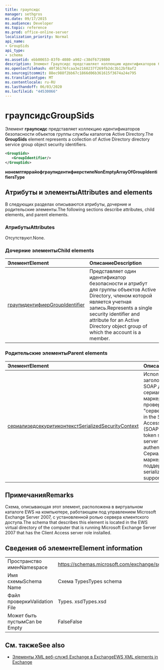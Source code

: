 ```yaml
---
title: граупсидс
manager: sethgros
ms.date: 09/17/2015
ms.audience: Developer
ms.topic: reference
ms.prod: office-online-server
localization_priority: Normal
api_name:
- GroupSids
api_type:
- schema
ms.assetid: ebb00653-83f0-4080-a902-c38df6719800
description: Элемент Граупсидс представляет коллекцию идентификаторов безопасности объектов группы службы каталогов Active Directory.
ms.openlocfilehash: 40f36176fcaa3e2160237f269fb2dc3b12bf8af2
ms.sourcegitcommit: 88ec988f2bb67c1866d06b361615f3674a24e795
ms.translationtype: MT
ms.contentlocale: ru-RU
ms.lasthandoff: 06/03/2020
ms.locfileid: "44530066"
---
```

# <a name="groupsids"></a><span data-ttu-id="962dd-103">граупсидс</span><span class="sxs-lookup"><span data-stu-id="962dd-103">GroupSids</span></span>

<span data-ttu-id="962dd-104">Элемент **граупсидс** представляет коллекцию идентификаторов безопасности объектов группы службы каталогов Active Directory.</span><span class="sxs-lookup"><span data-stu-id="962dd-104">The **GroupSids** element represents a collection of Active Directory directory service group object security identifiers.</span></span> 
  
```xml
<GroupSids>
   <GroupIdentifier/>
</GroupSids>
```

 <span data-ttu-id="962dd-105">**нонемптяррайофграупидентифиерстипе**</span><span class="sxs-lookup"><span data-stu-id="962dd-105">**NonEmptyArrayOfGroupIdentifiersType**</span></span>
## <a name="attributes-and-elements"></a><span data-ttu-id="962dd-106">Атрибуты и элементы</span><span class="sxs-lookup"><span data-stu-id="962dd-106">Attributes and elements</span></span>

<span data-ttu-id="962dd-107">В следующих разделах описываются атрибуты, дочерние и родительские элементы.</span><span class="sxs-lookup"><span data-stu-id="962dd-107">The following sections describe attributes, child elements, and parent elements.</span></span>
  
### <a name="attributes"></a><span data-ttu-id="962dd-108">Атрибуты</span><span class="sxs-lookup"><span data-stu-id="962dd-108">Attributes</span></span>

<span data-ttu-id="962dd-109">Отсутствуют.</span><span class="sxs-lookup"><span data-stu-id="962dd-109">None.</span></span>
  
### <a name="child-elements"></a><span data-ttu-id="962dd-110">Дочерние элементы</span><span class="sxs-lookup"><span data-stu-id="962dd-110">Child elements</span></span>

|<span data-ttu-id="962dd-111">**Элемент**</span><span class="sxs-lookup"><span data-stu-id="962dd-111">**Element**</span></span>|<span data-ttu-id="962dd-112">**Описание**</span><span class="sxs-lookup"><span data-stu-id="962dd-112">**Description**</span></span>|
|:-----|:-----|
|[<span data-ttu-id="962dd-113">граупидентифиер</span><span class="sxs-lookup"><span data-stu-id="962dd-113">GroupIdentifier</span></span>](groupidentifier.md) <br/> |<span data-ttu-id="962dd-114">Представляет один идентификатор безопасности и атрибут для группы объектов Active Directory, членом которой является учетная запись.</span><span class="sxs-lookup"><span data-stu-id="962dd-114">Represents a single security identifier and attribute for an Active Directory object group of which the account is a member.</span></span>  <br/> |
   
### <a name="parent-elements"></a><span data-ttu-id="962dd-115">Родительские элементы</span><span class="sxs-lookup"><span data-stu-id="962dd-115">Parent elements</span></span>

|<span data-ttu-id="962dd-116">**Элемент**</span><span class="sxs-lookup"><span data-stu-id="962dd-116">**Element**</span></span>|<span data-ttu-id="962dd-117">**Описание**</span><span class="sxs-lookup"><span data-stu-id="962dd-117">**Description**</span></span>|
|:-----|:-----|
|[<span data-ttu-id="962dd-118">сериализедсекуритиконтекст</span><span class="sxs-lookup"><span data-stu-id="962dd-118">SerializedSecurityContext</span></span>](serializedsecuritycontext.md) <br/> |<span data-ttu-id="962dd-119">Используется в заголовке протокола SOAP для сериализации маркеров при проверке подлинности "сервер-сервер".</span><span class="sxs-lookup"><span data-stu-id="962dd-119">Used in the Simple Object Access Protocol (SOAP) header for token serialization in server-to-server authentication.</span></span> <span data-ttu-id="962dd-120">Сериализация маркеров не поддерживается.</span><span class="sxs-lookup"><span data-stu-id="962dd-120">Token serialization is not supported.</span></span>  <br/> |
   
## <a name="remarks"></a><span data-ttu-id="962dd-121">Примечания</span><span class="sxs-lookup"><span data-stu-id="962dd-121">Remarks</span></span>

<span data-ttu-id="962dd-122">Схема, описывающая этот элемент, расположена в виртуальном каталоге EWS на компьютере, работающем под управлением Microsoft Exchange Server 2007, с установленной ролью сервера клиентского доступа.</span><span class="sxs-lookup"><span data-stu-id="962dd-122">The schema that describes this element is located in the EWS virtual directory of the computer that is running Microsoft Exchange Server 2007 that has the Client Access server role installed.</span></span>
  
## <a name="element-information"></a><span data-ttu-id="962dd-123">Сведения об элементе</span><span class="sxs-lookup"><span data-stu-id="962dd-123">Element information</span></span>

|||
|:-----|:-----|
|<span data-ttu-id="962dd-124">Пространство имен</span><span class="sxs-lookup"><span data-stu-id="962dd-124">Namespace</span></span>  <br/> |https://schemas.microsoft.com/exchange/services/2006/types  <br/> |
|<span data-ttu-id="962dd-125">Имя схемы</span><span class="sxs-lookup"><span data-stu-id="962dd-125">Schema Name</span></span>  <br/> |<span data-ttu-id="962dd-126">Схема Types</span><span class="sxs-lookup"><span data-stu-id="962dd-126">Types schema</span></span>  <br/> |
|<span data-ttu-id="962dd-127">Файл проверки</span><span class="sxs-lookup"><span data-stu-id="962dd-127">Validation File</span></span>  <br/> |<span data-ttu-id="962dd-128">Types. xsd</span><span class="sxs-lookup"><span data-stu-id="962dd-128">Types.xsd</span></span>  <br/> |
|<span data-ttu-id="962dd-129">Может быть пустым</span><span class="sxs-lookup"><span data-stu-id="962dd-129">Can be Empty</span></span>  <br/> |<span data-ttu-id="962dd-130">False</span><span class="sxs-lookup"><span data-stu-id="962dd-130">False</span></span>  <br/> |
   
## <a name="see-also"></a><span data-ttu-id="962dd-131">См. также</span><span class="sxs-lookup"><span data-stu-id="962dd-131">See also</span></span>



- [<span data-ttu-id="962dd-132">Элементы XML веб-служб Exchange в Exchange</span><span class="sxs-lookup"><span data-stu-id="962dd-132">EWS XML elements in Exchange</span></span>](ews-xml-elements-in-exchange.md)

